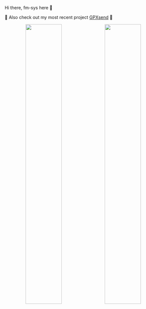 Hi there, fm-sys here 👋

🚴 Also check out my most recent project [GPXsend](https://gpxsend.de/) 🚴


<!--
<div align="center">
<img src="https://rishavanand.github.io/static/images/greetings.gif" align="center" style="width: 100%" />
</div>
-->

<div align="center">
  <a href="https://github-readme-stats.vercel.app"><img src="https://github-readme-stats-shka-fmsys-projects.vercel.app/api?username=fm-sys&show_icons=true&include_all_commits=true&hide=contribs&line_height=24&border_radius=20" align="center" style="width: 48%" /></a>
  <img style="width: 1%"/>
  <a href="https://github-readme-stats.vercel.app"><img src="https://github-readme-stats-shka-fmsys-projects.vercel.app/api/top-langs/?username=fm-sys&layout=compact&exclude_repo=LoRaWAN&card_width=467&border_radius=20" align="center" style="width: 48%" /></a>
</div>  
 

<!--
**fm-sys/fm-sys** is a ✨ _special_ ✨ repository because its `README.md` (this file) appears on your GitHub profile.

Here are some ideas to get you started:

- 🔭 I’m currently working on ...
- 🌱 I’m currently learning ...
- 👯 I’m looking to collaborate on ...
- 🤔 I’m looking for help with ...
- 💬 Ask me about ...
- 📫 How to reach me: ...
- 😄 Pronouns: ...
- ⚡ Fun fact: ...
-->
